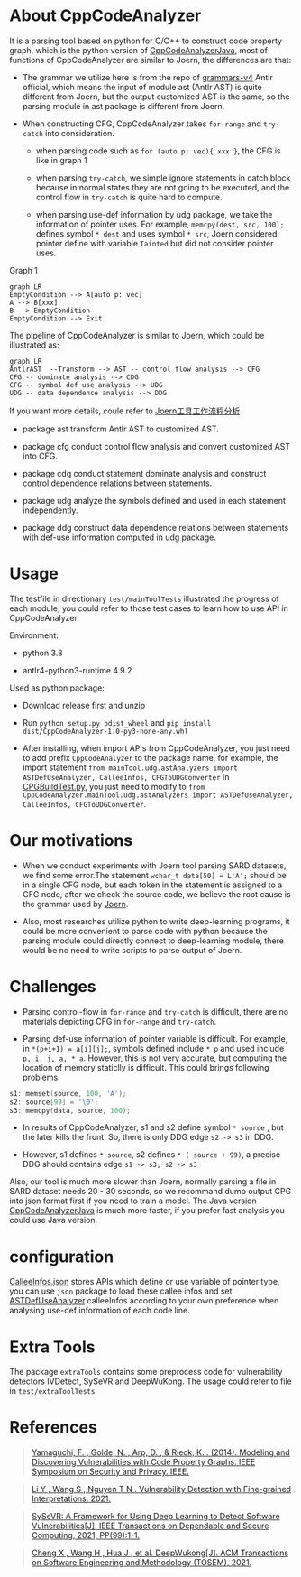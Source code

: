 # About CppCodeAnalyzer

It is a parsing tool based on python for C/C++ to construct code property graph, which is the python version of [CppCodeAnalyzerJava](https://github.com/for-just-we/CppCodeAnalyzerJava), most of functions of CppCodeAnalyzer are similar to Joern, the differences are that:

- The grammar we utilize here is from the repo of [grammars-v4](https://github.com/antlr/grammars-v4) Antlr official, which means the input of module ast (Antlr AST) is quite different from Joern, but the output customized AST is the same, so the parsing module in ast package is different from Joern.

- When constructing CFG, CppCodeAnalyzer takes `for-range` and `try-catch` into consideration.

    * when parsing code such as `for (auto p: vec){ xxx }`, the CFG is like in graph 1
    
    * when parsing `try-catch`, we simple ignore statements in catch block because in normal states they are not going to be executed, and the control flow in `try-catch` is quite hard to compute.
    
    * when parsing use-def information by udg package, we take the information of pointer uses. For example, `memcpy(dest, src, 100);` defines symbol `* dest` and uses symbol `* src`, Joern considered pointer define with variable `Tainted` but did not consider pointer uses.

Graph 1    
```mermaid
graph LR
EmptyCondition --> A[auto p: vec]
A --> B[xxx]
B --> EmptyCondition
EmptyCondition --> Exit
```  

The pipeline of CppCodeAnalyzer is similar to Joern, which could be illustrated as:

```mermaid
graph LR
AntlrAST  --Transform --> AST -- control flow analysis --> CFG 
CFG -- dominate analysis --> CDG
CFG -- symbol def use analysis --> UDG
UDG -- data dependence analysis --> DDG
```

If you want more details, coule refer to [Joern工具工作流程分析](https://blog.csdn.net/qq_44370676/article/details/125089161)

- package ast transform Antlr AST to customized AST.

- package cfg conduct control flow analysis and convert customized AST into CFG.

- package cdg conduct statement dominate analysis and construct control dependence relations between statements.

- package udg analyze the symbols defined and used in each statement independently.

- package ddg construct data dependence relations between statements with def-use information computed in udg package.
  
  
# Usage

The testfile in directionary `test/mainToolTests` illustrated the progress of each module, you could refer to those test cases to learn how to use API in CppCodeAnalyzer.

Environment:

- python 3.8

- antlr4-python3-runtime 4.9.2

Used as python package:

- Download release first and unzip

- Run `python setup.py bdist_wheel` and `pip install dist/CppCodeAnalyzer-1.0-py3-none-any.whl`

- After installing, when import APIs from CppCodeAnalyzer, you just need to add prefix `CppCodeAnalyzer` to the package name, for example, the import statement `from mainTool.udg.astAnalyzers import ASTDefUseAnalyzer, CalleeInfos, CFGToUDGConverter` in [CPGBuildTest.py](https://github.com/for-just-we/CppCodeAnalyzer/blob/master/test/mainToolTests/CPGBuildTest.py), you just need to modify to `from CppCodeAnalyzer.mainTool.udg.astAnalyzers import ASTDefUseAnalyzer, CalleeInfos, CFGToUDGConverter`.


# Our motivations

- When we conduct experiments with Joern tool parsing SARD datasets, we find some error.The statement `wchar_t data[50] = L'A';` should be in a single CFG node, but each token in the statement is assigned to a CFG node, after we check the source code, we believe the root cause is the grammar used by [Joern](https://github.com/octopus-platform/joern/blob/dev/projects/extensions/joern-fuzzyc/src/main/java/antlr/Function.g4#L13).  

- Also, most researches utilize python to write deep-learning programs, it could be more convenient to parse code with python because the parsing module could directly connect to deep-learning module, there would be no need to write scripts to parse output of Joern.

# Challenges

- Parsing control-flow in `for-range` and `try-catch` is difficult, there are no materials depicting CFG in `for-range` and `try-catch`.

- Parsing def-use information of pointer variable is difficult. For example, in `*(p+i+1) = a[i][j];`, symbols defined include `* p` and used include `p, i, j, a, * a`. However, this is not very accurate, but computing the location of memory staticlly is difficult. This could brings following problems.

```cpp
s1: memset(source, 100, 'A');
s2: source[99] = '\0';
s3: memcpy(data, source, 100);
```

- In results of CppCodeAnalyzer, s1 and s2 define symbol `* source` , but the later kills the front. So, there is only DDG edge `s2 -> s3` in DDG.

- However, s1 defines `* source`, s2 defines `* ( source + 99)`, a precise DDG should contains edge `s1 -> s3, s2 -> s3`

Also, our tool is much more slower than Joern, normally parsing a file in SARD dataset needs 20 - 30 seconds, so we recommand dump output CPG into json format first if you need to train a model. The Java version [CppCodeAnalyzerJava](https://github.com/for-just-we/CppCodeAnalyzerJava) is much more faster, if you prefer fast analysis you could use Java version.



# configuration

[CalleeInfos.json](https://github.com/for-just-we/CppCodeAnalyzer/blob/master/resources/calleeInfos.json) stores APIs which define or use variable of pointer type, you can use `json` package to load these callee infos and set [ASTDefUseAnalyzer](https://github.com/for-just-we/CppCodeAnalyzer/blob/master/mainTool/udg/astAnalyzers.py).calleeInfos according to your own preference when analysing use-def information of each code line.





# Extra Tools

The package `extraTools` contains some preprocess code for vulnerability detectors IVDetect, SySeVR and DeepWuKong. The usage could refer to file in `test/extraToolTests`


# References


> [Yamaguchi, F. , Golde, N. , Arp, D. , & Rieck, K. . (2014). Modeling and Discovering Vulnerabilities with Code Property Graphs. IEEE Symposium on Security and Privacy. IEEE.](https://ieeexplore.ieee.org/document/6956589)

> [Li Y , Wang S , Nguyen T N . Vulnerability Detection with Fine-grained Interpretations. 2021.](https://arxiv.org/abs/2106.10478)

> [SySeVR: A Framework for Using Deep Learning to Detect Software Vulnerabilities\[J\]. IEEE Transactions on Dependable and Secure Computing, 2021, PP(99):1-1.](https://arxiv.org/abs/1807.06756)

> [Cheng X , Wang H , Hua J , et al. DeepWukong[J]. ACM Transactions on Software Engineering and Methodology (TOSEM), 2021.](https://dl.acm.org/doi/10.1145/3436877)
